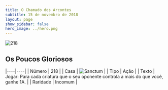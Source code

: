 ```yaml
---
title: O Chamado dos Arcontes
subtitle: 15 de novembro de 2018
layout: page
show_sidebar: false
hero_image: ../hero.png
---
```


![218](https://cdn.keyforgegame.com/media/card_front/pt/341_218_63PVJ7PJP3GP_pt.png)

## Os Poucos Gloriosos

|----|----|
| Número | 218 |
| Casa | ![Sanctum](https://archonarcana.com/images/thumb/c/c7/Sanctum.png/22px-Sanctum.png "Santuário") |
| Tipo | Ação |
| Texto | Jogar: Para cada criatura que o seu oponente controla a mais do que você, ganhe 1A. |
| Raridade | Incomum |
